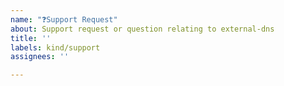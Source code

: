 ```yaml
---
name: "❓Support Request"
about: Support request or question relating to external-dns
title: ''
labels: kind/support
assignees: ''

---
```


<!--
STOP -- PLEASE READ!

GitHub is not the right place for support requests.

If you're looking for help, check our [docs](https://github.com/kubernetes-sigs/external-dns/tree/HEAD/docs).

You can also post your question on the [Kubernetes Slack #external-dns](https://slack.k8s.io/?channel=external-dns).

-->
